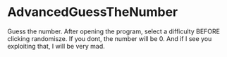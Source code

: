 # AdvancedGuessTheNumber
Guess the number. After opening the program, select  a difficulty BEFORE clicking randomisze. If you dont, the number will be 0. And if I see you exploiting that, I will be very mad.
